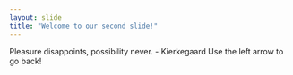 ```yaml
---
layout: slide
title: "Welcome to our second slide!"
---
```

Pleasure disappoints, possibility never. - Kierkegaard
Use the left arrow to go back!
